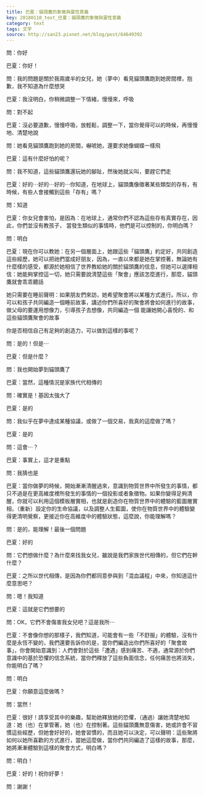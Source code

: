```yaml
---
title: 巴夏：貓頭鷹的象徵與靈性意義
key: 20180110_text_巴夏：貓頭鷹的象徵與靈性意義
category: text
tags: 文字
source: http://san23.pixnet.net/blog/post/64649392
---
```


問：你好

巴夏：你好！

問：我的問題是關於我兩歲半的女兒，她（夢中）看見貓頭鷹跑到她房間裡，抱歉，我不知道為什麼想哭

巴夏：我沒明白，你稍微調整一下情緒，慢慢來，呼吸

問：對不起

巴夏：沒必要道歉，慢慢呼吸，放輕鬆，調整一下，當你覺得可以的時候，再慢慢地、清楚地說

問：她看見貓頭鷹跑到她的房間，嚇唬她，還要求她像蝴蝶一樣飛

巴夏：這有什麼好怕的呢？

問：我不知道，這些貓頭鷹還玩她的腳趾，然後她就尖叫，要趕它們走

巴夏：好的⋯好的⋯好的⋯你知道，在地球上，貓頭鷹像徵著某些類型的存有，有時候，有些人會接觸到這些「存有」嗎？

問：知道

巴夏：你女兒會害怕，是因為：在地球上，通常你們不認為這些存有真實存在，因此，你們並沒有教孩子，
當發生類似的事情時，他們是可以控制的，你明白嗎？

問：明白

巴夏：現在你可以教她：在另一個層面上，她跟這些「貓頭鷹」約定好，共同創造這些經歷，她可以把祂們當成好朋友，因為，一直以來都是她在掌控著，無論她有什麼樣的感受，都源於她相信了世界教給她的關於貓頭鷹的信息，但她可以選擇相信：她能夠掌控這一切，她只需要說清楚這些「聚會」應該怎麼進行，那麼，貓頭鷹就會乖乖聽話

她只需要在睡前聲明：如果朋友們來訪，她希望聚會將以某種方式進行。所以，你可以和孩子共同編造一個睡前故事，講述你們所喜好的聚會將會如何進行的故事，做父母的要運用想像力，引導孩子去想像，共同編造一個 能讓她開心喜悅的、和這些貓頭鷹聚會的故事

你是否相信自己有足夠的創造力，可以做到這樣的事呢？

問：是的！但是⋯

巴夏：但是什麼？

問：我也開始夢到貓頭鷹了

巴夏：當然，這種情況是家族代代相傳的

問：確實是！基因太強大了

巴夏：是的

問：我似乎在夢中達成某種協議，或做了一個交易，我真的這麼做了嗎？

巴夏：是的

問：這會⋯？

巴夏：事實上，這才是重點

問：我猜也是

巴夏：當你做夢的時候，開始漸漸清醒過來，意識到物質世界中所發生的事情，都只不過是在更高維度裡所發生的事情的一個投影或者象徵物。如果你變得足夠清醒，你就可以利用這個模板層實相，也就是創造你在物質世界中的體驗的藍圖層實相，（重新）設定你的生命協議，以及調整人生藍圖，使你在物質世界中的體驗變得更清明覺察，更接近你在高維度中的體驗狀態，這麼說，你能理解嗎？

問：是的，能理解！最後一個問題

巴夏：好的

問：它們想做什麼？為什麼來找我女兒，雖說是我們家族世代相傳的，但它們在幹什麼？

巴夏：之所以世代相傳，是因為你們都同意參與到「混血議程」中來，你知道這什麼意思吧？

問：嗯！我知道

巴夏：這就是它們想要的

問：OK，它們不會傷害我女兒吧？這是我所⋯

巴夏：不會像你想的那樣子，我們知道，可能會有一些「不舒服」的體驗，沒有什麼是永恆不變的，我們還要告訴你的是，當你們編造出你們所喜好的「聚會故事」，你會開始意識到：人們會對於這些「遭遇」感到痛苦、不適，通常源於你們意識中的基於恐懼的信念系統，當你們釋放了這些負面信念，任何痛苦也將消失，你能明白了嗎？

問：明白

巴夏：你願意這麼做嗎？

問：當然！

巴夏：很好！請享受其中的樂趣，幫助她釋放她的恐懼，（通過）讓她清楚地知道：她（也）在掌管著，她（也）在控制著。這些貓頭鷹無意傷害，她或許會不習慣這些經歷，但她會好好的，她會習慣的，而且她可以決定，可以聲明：這些聚將如何以她所喜歡的方式進行，當她這麼做，當你們共同編造了這樣的故事，那麼，她將漸漸體驗到這樣的聚會方式，明白嗎？

問：明白！

巴夏：好的！祝你好夢！

問：謝謝！
